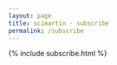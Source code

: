 ```yaml
---
layout: page
title: scimartin - subscribe
permalink: /subscribe
---
```

<!---
While I try to write regularly, in practice there will be times when I write more and times when I write less. If you would like to know about my new articles, but do not want to come to here to check too often, then do subscribe via your e-mail address below. You will be among the first ones to know when I publish a new piece and I will be adding some background information about the article too!

<form class="center" id="subscribe-form" method="post" action="https://tinyletter.com/frommartin">            
<div class="email-group">
	<label for="email" class="sr-only">Email</label>
	<label for="email" class="sr-only"></label>
	<input type="email" id="email" name="email" value="" placeholder="email@example.com">
	<button class="button" type="submit">Subscribe</button>
</div>
</form>
<div class="center">
<p><a href="https://tinyletter.com/frommartin" target="_blank">powered by TinyLetter</a></p>
<div/>
--->
<!---
<div class="center">
<script async src="https://eocampaign1.com/form/cfe45fdc-109a-11ef-a9e2-bf0899395051.js" data-form="cfe45fdc-109a-11ef-a9e2-bf0899395051"></script>
<div/>
--->

{% include subscribe.html %}





